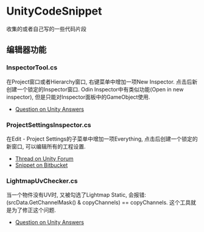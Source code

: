 # UnityCodeSnippet

收集的或者自己写的一些代码片段

## 编辑器功能

### InspectorTool.cs
在Project窗口或者Hierarchy窗口, 右键菜单中增加一项New Inspector. 点击后新创建一个锁定的Inspector窗口. Odin Inspector中有类似功能(Open in new inspector), 但是只能对Inspector面板中的GameObject使用.
* [Question on Unity Answers](https://answers.unity.com/questions/36131/editor-multiple-inspectors.html)

### ProjectSettingsInspector.cs
在Edit - Project Settings的子菜单中增加一项Everything, 点击后创建一个锁定的新窗口, 可以编辑所有的工程设置.
* [Thread on Unity Forum](https://forum.unity.com/threads/new-settings-gui.557308/)
* [Snippet on Bitbucket](https://bitbucket.org/snippets/pschraut/5edXM8/unity-all-project-settings-in-a-single)

### LightmapUvChecker.cs
当一个物件没有UV时, 又被勾选了Lightmap Static, 会报错: (srcData.GetChannelMask() & copyChannels) == copyChannels. 这个工具就是为了修正这个问题.
* [Question on Unity Answers](https://answers.unity.com/questions/1470570/getting-some-error-always-when-i-open-unity.html)
